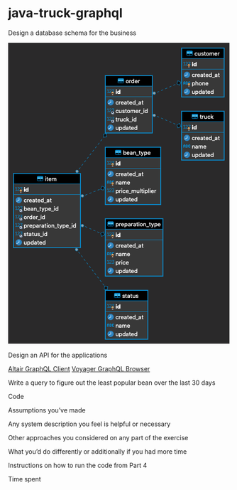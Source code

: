 # java-truck-graphql

Design a database schema for the business

![Schema Diagram](/images/dbeaver_ER_diagram.png)

Design an API for the applications

[Altair GraphQL Client](https://graphql.thomasportwood.com/altair)
[Voyager GraphQL Browser](https://graphql.thomasportwood.com/voyager)

Write a query to figure out the least popular bean over the last 30 days

Code

Assumptions you’ve made

Any system description you feel is helpful or necessary

Other approaches you considered on any part of the exercise 

What you’d do differently or additionally if you had more time 

Instructions on how to run the code from Part 4

Time spent 
